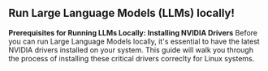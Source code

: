 

## **Run Large Language Models (LLMs) locally!**

**Prerequisites for Running LLMs Locally: Installing NVIDIA Drivers**
Before you can run Large Language Models locally, it's essential to have the latest NVIDIA drivers
installed on your system. This guide will walk you through the process of installing these critical
drivers correclty for Linux systems.